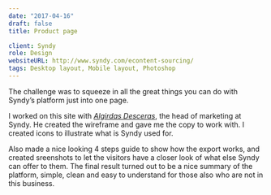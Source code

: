 ```yaml
---
date: "2017-04-16"
draft: false
title: Product page

client: Syndy
role: Design
websiteURL: http://www.syndy.com/econtent-sourcing/
tags: Desktop layout, Mobile layout, Photoshop
---
```


The challenge was to squeeze in all the great things you can do with Syndy’s
platform just into one page.

I worked on this site with [*Algirdas Desceras*][Algis], the head of marketing
at Syndy.  He created the wireframe and gave me the copy to work with. I created
icons to illustrate what is Syndy used for.

Also made a nice looking 4 steps guide to show how the export works, and created
sreenshots to let the visitors have a closer look of what else Syndy can offer
to them. The final result turned out to be a nice summary of the platform,
simple, clean and easy to understand for those also who are not in this
business.

[Khalid]: http://khalidl.nl
[Algis]: https://nl.linkedin.com/in/algirdas-desceras-760ba525
[Rogier]: https://nl.linkedin.com/in/rogier-pennink-05684b41
[Boris]: https://nl.linkedin.com/in/borissamoylenko

